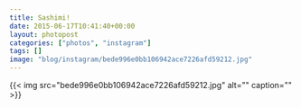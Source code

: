 ```yaml
---
title: Sashimi!
date: 2015-06-17T10:41:40+00:00
layout: photopost
categories: ["photos", "instagram"]
tags: []
image: "blog/instagram/bede996e0bb106942ace7226afd59212.jpg"
---
```


{{< img src="bede996e0bb106942ace7226afd59212.jpg" alt="" caption="" >}}



